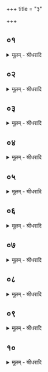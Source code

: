 +++
title = "३"

+++


## ०१
<details><summary>मूलम् - श्रीधरादि</summary>

त᳘दाहुः॥ 
(र्य्य) यत्पू᳘र्व्वस्यामा᳘हुत्याᳫँ᳭ हुता᳘याम᳘थाग्नि᳘रनुग᳘च्छेत्किन्त᳘त्र क᳘र्म्म का प्रा᳘यश्चित्तिरि᳘ति यम्प्र᳘तिवेशᳫँ᳭ श᳘कलम्विन्देत्त᳘मभ्य᳘स्याभि᳘जुहुयाद्दा᳘रौ दारावग्निरि᳘ति व्व᳘दन्दा᳘रौ दारौ᳘ ह्ये᳘वाग्ग्निर्य्य᳘द्यु ऽअस्य त्दृ᳘दयं᳘ व्व्येव᳘ लिखेद्धि᳘रण्यमभि᳘जुहुयादग्नेर्व्वा᳘ ऽएतद्रे᳘तो यद्धि᳘रण्यं य᳘ ऽउ वै᳘ पुत्रः स᳘ पिता यः᳘ पिता स᳘ पुत्रस्त᳘स्माद्धि᳘रण्यमभि᳘जुहुयादेत᳘देव[[!!]] त᳘त्र क᳘र्म॥
</details>

## ०२
<details><summary>मूलम् - श्रीधरादि</summary>

त᳘दाहुः॥ 
(र्य्य᳘) य᳘स्याहवनी᳘य ऽउ᳘द्धृतः पु᳘रा ऽग्निहोत्रा᳘दनुग᳘च्छेत्किन्त᳘त्र क᳘र्म्म का प्रा᳘यश्चित्तिरि᳘ति गा᳘र्हपत्यादे᳘वैनम्प्रा᳘ञ्चमुद्धृ᳘त्योपसमाधा᳘याग्निहोत्र᳘ञ्जुहुयात्स[[!!]] यद्य᳘पि शत᳘मेव कृ᳘त्वः पु᳘नः पुनरु᳘द्धृतो ऽनुग᳘च्छेद्गा᳘र्हपत्यादे᳘वैनम्प्रा᳘ञ्चमुद्धृ᳘त्योपसमाधा᳘याग्निहोत्र᳘ञ्जुहुयादेत᳘देव[[!!]] त᳘त्र क᳘र्म्म॥ (अर्द्धः प्रपाठकः कं० ४८)॥
</details>

## ०३
<details><summary>मूलम् - श्रीधरादि</summary>

त᳘दाहुः॥ 
(र्य्य᳘) य᳘स्य गा᳘र्हपत्यो ऽनुग᳘च्छेत्किन्त᳘त्र कर्म्म᳘[[!!]] का प्रा᳘यश्चित्तिरि᳘ति तᳫँ᳭ है᳘क ऽउ᳘ल्मुकादेव नि᳘र्म्मन्थन्ति यतो वै पु᳘रुषस्यान्ततो न᳘श्यति त᳘तो वै स त᳘स्य प्रा᳘यश्चित्तिमिच्छत ऽइ᳘ति व्व᳘दन्तस्त᳘दु त᳘था न᳘ कुर्य्यादुल्मुकᳫँ᳭ ह वै᳘वादा᳘य च᳘रेयुरु᳘ल्मुकस्य वा ऽवव्व्र᳘श्चमित्थ᳘मेव᳘ कुर्य्यादु᳘ल्मुकाद᳘ङ्गारमादा᳘य त᳘मर᳘ण्योरभिवि᳘मथ्नीयादु᳘प ह तङ्का᳘ममाप्नोति य᳘ ऽउल्मुकम᳘थ्य ऽउ᳘पो तं᳘ यो ऽर᳘ण्योरेत᳘देव त᳘त्र क᳘र्म्म॥
</details>

## ०४
<details><summary>मूलम् - श्रीधरादि</summary>

त᳘दाहुः॥ 
(र्य्य᳘) य᳘स्याग्ना᳘वग्नि᳘मभ्युद्ध᳘रेयुः किन्त᳘त्र क᳘र्म्म का प्रा᳘यश्चित्तिरि᳘तीश्वरौ वा᳘ ऽएतौ᳘ सम्पाद्या᳘शान्तौ य᳘जमानस्य प्रजा᳘ञ्च पशूं᳘श्च निर्द्द᳘हतस्त᳘दभि᳘मन्त्रयेत स᳘मितᳫँ᳭ स᳘ङ्कल्पेथाᳫँ᳭ स᳘म्प्रियौ रोचिष्णू[[!!]] सुमनस्य᳘मानौ। इ᳘षमू᳘र्ज्जमभि᳘सम्व᳘सानौ॥ स᳘म्वाम्म᳘नाᳫँ᳭सि स᳘म्व्रता स᳘मु चित्तान्या᳘करम् अ᳘ग्ने पुरीष्याधिपा᳘ भव त्व᳘न्न ऽइ᳘षमू᳘र्ज्जं य᳘जमानाय धेही᳘ति शा᳘न्तिमे᳘वाभ्यामेत᳘द्वदति य᳘जमानस्य प्रजा᳘यै पशूनाम᳘हिᳫँ᳭सायै॥
</details>

## ०५
<details><summary>मूलम् - श्रीधरादि</summary>

य᳘द्यु ऽअस्य त्दृ᳘दयं᳘[[!!]] व्येव[[!!]] लिखे᳘त्॥  
(द) अग्न᳘ये ऽग्निम᳘ते ऽष्टा᳘कपालम्पुरोडा᳘शन्नि᳘र्व्वपेत्त᳘स्यावृ᳘त्सप्त᳘दश सामिधेनीर᳘नुब्रूयाद्वा᳘र्त्रघ्नावा᳘ज्यभागौ व्विरा᳘जौ संया᳘ज्ये ऽअ᳘थैते᳘ याज्या ऽनुवा᳘क्ये ऽअग्नि᳘ना ऽग्निः स᳘मिध्यते कवि᳘र्ग्गृह᳘पतिर्य्यु᳘वा। हव्व्यवा᳘ड्जु᳘ह्वास्य ऽइत्य᳘थ या᳘ज्या त्व᳘ᳫँ᳘ ह्यग्ने ऽअग्नि᳘ना व्वि᳘प्रो व्वि᳘प्रेण स᳘न्त्सता[[!!]]।  स᳘खा स᳘ख्या समिध्य᳘स ऽइ᳘ति शा᳘न्तिमे᳘वाभ्यामेत᳘द्वदति य᳘जमानस्य प्रजा᳘यै पशूनाम᳘हिᳫँ᳭साया ऽएत᳘देव त᳘त्र क᳘र्म्म॥
</details>

## ०६
<details><summary>मूलम् - श्रीधरादि</summary>

त᳘दाहुः॥ 
(र्य्य᳘) य᳘स्याहवनीये᳘ ऽननुगते गा᳘र्हपत्यो ऽनुग᳘च्छेत्किन्त᳘त्र क᳘र्म्म का प्रा᳘यश्चित्तिरि᳘ति तᳫँ᳭ है᳘के त᳘त ऽएव प्रा᳘ञ्चमु᳘द्धरन्ति प्राणा वा᳘ ऽअग्न᳘यः प्राणा᳘ने᳘वास्मा ऽएतदु᳘द्धराम ऽइ᳘ति व्व᳘दन्तस्त᳘दु त᳘था न᳘ कुर्य्याद्यो᳘ हैनन्त᳘त्र ब्रूयात्प्रा᳘चो न्वा᳘ ऽअयं य᳘जमानस्य प्राणान्प्रा᳘रौत्सीन्मरि᳘ष्य᳘त्ययं य᳘जमान ऽइ᳘तीश्वरो᳘ ह त᳘थैव᳘ स्यात्॥  
</details>

## ०७
<details><summary>मूलम् - श्रीधरादि</summary>

(द᳘) अ᳘थ है᳘के प्रत्य᳘ञ्चमा᳘हरन्ति॥  
प्राणोदाना᳘विमावि᳘ति व्व᳘दन्तस्त᳘दु त᳘था न᳘ कुर्य्यात्स्व᳘र्ग्ग्यं वा᳘ ऽएतद्य᳘दग्निहोत्रं यो᳘ हैनन्त᳘त्र ब्रूयात्प्र᳘ति न्वा᳘ ऽअय᳘ᳫँ᳘ स्वर्ग्गा᳘ल्लोकाद᳘वारुक्ष᳘न्नास्येद᳘ᳫँ᳘ स्व᳘र्ग्ग्यमिव भविष्यती᳘तीश्वरो᳘ ह त᳘थैव᳘ स्यात्॥
</details>

## ०८
<details><summary>मूलम् - श्रीधरादि</summary>

(द᳘) अ᳘थ है᳘के ऽन्यङ्गा᳘र्हपत्यम्मन्थन्ति॥  
त᳘दु त᳘था न᳘ कुर्य्याद्यो᳘ हैनन्त᳘त्र ब्रूया᳘दग्नेर्न्वा᳘ ऽअयम᳘धि द्विष᳘न्तम्भ्रा᳘तृव्व्यमजीजनत क्षि᳘प्प्रे ऽस्य द्विषन्भ्रा᳘तृव्व्यो जनिष्य᳘ते प्प्रिय᳘तमᳫँ᳭ रोत्स्यती᳘तीश्वरो᳘ ह त᳘थैव᳘ स्यात्॥
</details>

## ०९
<details><summary>मूलम् - श्रीधरादि</summary>

(द᳘) अ᳘थ है᳘के ऽनुगम᳘य्यान्य᳘म्म᳘न्थन्ति॥  
त᳘स्याशा᳘न्नेयाद᳘पि यत्प᳘रिशिष्टम᳘भूत्त᳘दजीजसत᳘ नास्य दायाद᳘श्चन प᳘रिशेक्ष्यत ऽइ᳘तीश्वरो᳘ ह त᳘थैव᳘ स्यात्॥
</details>

## १०
<details><summary>मूलम् - श्रीधरादि</summary>

(दि) इत्थ᳘मेव᳘ कुर्य्यात्॥  
(द) अर᳘ण्योरग्नी᳘ समारोह्यो᳘दङ्ङुदवसा᳘य निर्म्म᳘थ्य जु᳘ह्वद्वसेत्त᳘था ह न का᳘ञ्चन᳘ परिचक्षा᳘ङ्करो᳘ति नवावसान᳘ ऽउ ऽअस्याभितो रात्र᳘ᳫँ᳘ हुत᳘म्भवति॥
</details>